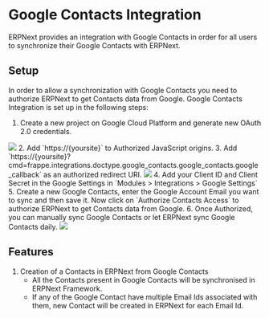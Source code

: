 <!-- add-breadcrumbs -->
# Google Contacts Integration

ERPNext provides an integration with Google Contacts in order for all users to synchronize their Google Contacts with ERPNext.


## Setup

In order to allow a synchronization with Google Contacts you need to authorize ERPNext to get Contacts data from Google. Google Contacts Integration is set up in the following steps:

1. Create a new project on Google Cloud Platform and generate new OAuth 2.0 credentials.
<img class="screenshot" src="/docs/assets/img/erpnext_integrations/google_contacts_project_creation.gif">
2. Add `https://{yoursite}` to Authorized JavaScript origins.
3. Add `https://{yoursite}?cmd=frappe.integrations.doctype.google_contacts.google_contacts.google_callback` as an authorized redirect URI.
<img class="screenshot" src="/docs/assets/img/erpnext_integrations/google_contacts_oauth.gif">
4. Add your Client ID and Client Secret in the Google Settings in `Modules > Integrations > Google Settings`
5. Create a new Google Contacts, enter the Google Account Email you want to sync and then save it. Now click on `Authorize Contacts Access` to authorize ERPNext to get Contacts data from Google.
6. Once Authorized, you can manually sync Google Contacts or let ERPNext sync Google Contacts daily.
<img class="screenshot" src="/docs/assets/img/erpnext_integrations/google_contacts_sync.gif">


## Features

1. Creation of a Contacts in ERPNext from Google Contacts
	- All the Contacts present in Google Contacts will be synchronised in ERPNext Framework.
	- If any of the Google Contact have multiple Email Ids associated with them, new Contact will be created in ERPNext for each Email Id.
